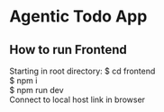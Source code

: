 # Agentic Todo App

## How to run Frontend

Starting in root directory:
$ cd frontend  
$ npm i  
$ npm run dev  
Connect to local host link in browser
